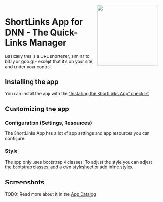 <image src="app-icon.png" align="right" width="200px">

# ShortLinks App for DNN - The Quick-Links Manager

Basically this is a URL shortener, similar to bit.ly or goo.gl - except that it's on your site, and under your control.

## Installing the app

You can install the app with the ["Installing the ShortLinks App" checklist](https://azing.org/2sxc/r/WxxkuZMn)

## Customizing the app

### Configuration (Settings, Resources)

The ShortLinks App has a lot of app settings and app resources you can configure.

### Style

The app only uses bootstrap 4 classes. To adjust the style you can adjust the bootstrap classes, add a own stylesheet or add inline styles.

## Screenshots

TODO: Read more about it in the [App Catalog]()